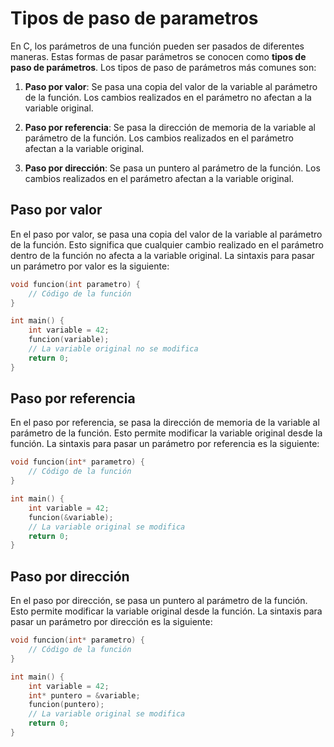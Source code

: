 # Tipos de paso de parametros

En C, los parámetros de una función pueden ser pasados de diferentes maneras. Estas formas de pasar parámetros se conocen como **tipos de paso de parámetros**. Los tipos de paso de parámetros más comunes son:

1. **Paso por valor**: Se pasa una copia del valor de la variable al parámetro de la función. Los cambios realizados en el parámetro no afectan a la variable original.

2. **Paso por referencia**: Se pasa la dirección de memoria de la variable al parámetro de la función. Los cambios realizados en el parámetro afectan a la variable original.

3. **Paso por dirección**: Se pasa un puntero al parámetro de la función. Los cambios realizados en el parámetro afectan a la variable original.

## Paso por valor

En el paso por valor, se pasa una copia del valor de la variable al parámetro de la función. Esto significa que cualquier cambio realizado en el parámetro dentro de la función no afecta a la variable original. La sintaxis para pasar un parámetro por valor es la siguiente:

```c
void funcion(int parametro) {
    // Código de la función
}

int main() {
    int variable = 42;
    funcion(variable);
    // La variable original no se modifica
    return 0;
}
```

## Paso por referencia

En el paso por referencia, se pasa la dirección de memoria de la variable al parámetro de la función. Esto permite modificar la variable original desde la función. La sintaxis para pasar un parámetro por referencia es la siguiente:

```c
void funcion(int* parametro) {
    // Código de la función
}

int main() {
    int variable = 42;
    funcion(&variable);
    // La variable original se modifica
    return 0;
}
```

## Paso por dirección

En el paso por dirección, se pasa un puntero al parámetro de la función. Esto permite modificar la variable original desde la función. La sintaxis para pasar un parámetro por dirección es la siguiente:

```c
void funcion(int* parametro) {
    // Código de la función
}

int main() {
    int variable = 42;
    int* puntero = &variable;
    funcion(puntero);
    // La variable original se modifica
    return 0;
}
```